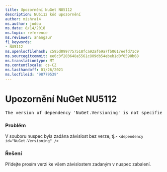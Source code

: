 ```yaml
---
title: Upozornění NuGet NU5112
description: NU5112 kód upozornění
author: mishra14
ms.author: jodou
ms.date: 8/14/2018
ms.topic: reference
ms.reviewer: anangaur
f1_keywords:
- NU5112
ms.openlocfilehash: c595d0997757518fca92af69a7fb0617eefd71c9
ms.sourcegitcommit: ee6c3f203648a5561c809db54ebeb1d0f0598b68
ms.translationtype: MT
ms.contentlocale: cs-CZ
ms.lasthandoff: 01/26/2021
ms.locfileid: "98779539"
---
```

# <a name="nuget-warning-nu5112"></a>Upozornění NuGet NU5112
<pre>The version of dependency 'NuGet.Versioning' is not specified. Specify the version of dependency and rebuild your package.</pre>

### <a name="issue"></a>Problém

V souboru nuspec byla zadána závislost bez verze, tj.- `<dependency id="NuGet.Versioning" />`


### <a name="solution"></a>Řešení

Přidejte prosím verzi ke všem závislostem zadaným v nuspec zabalení.

